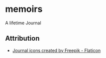 # memoirs

A lifetime Journal

## Attribution

- [Journal icons created by Freepik - Flaticon](https://www.flaticon.com)

